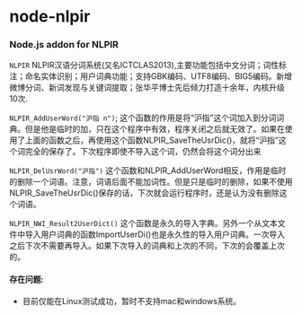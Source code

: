 node-nlpir
=========
### Node.js addon for NLPIR 

`NLPIR` NLPIR汉语分词系统(又名ICTCLAS2013),主要功能包括中文分词；词性标注；命名实体识别；用户词典功能；支持GBK编码、UTF8编码、BIG5编码。新增微博分词、新词发现与关键词提取；张华平博士先后倾力打造十余年，内核升级10次.

`NLPIR_AddUserWord("沪指 n")`;
这个函数的作用是将“沪指”这个词加入到分词词典。但是他是临时的加，只在这个程序中有效，程序关闭之后就无效了。如果在使用了上面的函数之后，再使用这个函数NLPIR_SaveTheUsrDic()，就将“沪指”这个词完全的保存了。下次程序即使不导入这个词，仍然会将这个词分出来

`NLPIR_DelUsrWord("沪指")`
这个函数和NLPIR_AddUserWord相反，作用是临时的删除一个词语。注意，词语后面不能加词性。但是只是临时的删除，如果不使用NLPIR_SaveTheUsrDic()保存的话，下次就会运行程序时，还是认为没有删除这个词语。

`NLPIR_NWI_Result2UserDict()`
这个函数是永久的导入字典。另外一个从文本文件中导入用户词典的函数ImportUserDi()也是永久性的导入用户词典。一次导入之后下次不需要再导入。如果下次导入的词典和上次的不同，下次的会覆盖上次的。


#### 存在问题:

 * 目前仅能在Linux测试成功，暂时不支持mac和windows系统。